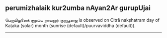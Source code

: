 ## perumizhalaik kur2umba nAyan2Ar gurupUjai
பெருமிழலைக் குறும்ப நாயனார் குருபூஜை is observed on Citrā nakṣhatram day of Kaṭaka (solar) month (sunrise (default)/puurvaviddha (default)).



---
